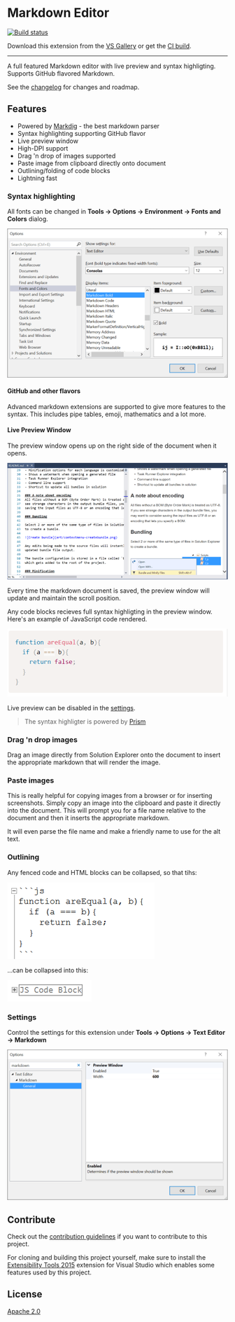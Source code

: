 # Markdown Editor

[![Build status](https://ci.appveyor.com/api/projects/status/m07cnunnni8w82o5?svg=true)](https://ci.appveyor.com/project/madskristensen/markdowneditor)

Download this extension from the [VS Gallery](https://visualstudiogallery.msdn.microsoft.com/eaab33c3-437b-4918-8354-872dfe5d1bfe)
or get the [CI build](http://vsixgallery.com/extension/9ca64947-e9ca-4543-bfb8-6cce9be19fd6/).

---------------------------------------

A full featured Markdown editor with live preview and syntax highligting. 
Supports GitHub flavored Markdown.

See the [changelog](CHANGELOG.md) for changes and roadmap.

## Features

- Powered by [Markdig](https://github.com/lunet-io/markdig) - the best markdown parser
- Syntax highlighting supporting GitHub flavor
- Live preview window
- High-DPI support
- Drag 'n drop of images supported
- Paste image from clipboard directly onto document
- Outlining/folding of code blocks
- Lightning fast

### Syntax highlighting
All fonts can be changed in **Tools -> Options -> Environment -> Fonts and Colors**
dialog.

![Font Options](art/font-options.png)

#### GitHub and other flavors
Advanced markdown extensions are supported to give more features to
the syntax. This includes pipe tables, emoji, mathematics and a lot
more.

#### Live Preview Window
The preview window opens up on the right side of the document when
it opens. 

![Preview window](art/preview-window.png)

Every time the markdown document is saved, the preview window will
update and maintain the scroll position.

Any code blocks recieves full syntax highligting in the preview
window. Here's an example of JavaScript code rendered.

![Code Colorizing](art/code-colorizing.png)

Live preview can be disabled in the [settings](#settings).

> The syntax highligter is powered by [Prism](http://prismjs.com/)

### Drag 'n drop images
Drag an image directly from Solution Explorer onto the document to
insert the appropriate markdown that will render the image.

### Paste images
This is really helpful for copying images from a browser or for
inserting screenshots. Simply copy an image into the clipboard and
paste it directly into the document. This will prompt you for a file
name relative to the document and then it inserts the appropriate
markdown.

It will even parse the file name and make a friendly name to use
for the alt text.

### Outlining
Any fenced code and HTML blocks can be collapsed, so that tihs:

![Outlining Expanded](art/outlining-expanded.png)

...can be collapsed into this:

![Outlining Collapsed](art/outlining-collapsed.png)

### Settings
Control the settings for this extension under
**Tools -> Options -> Text Editor -> Markdown**

![Options](art/options.png)

## Contribute
Check out the [contribution guidelines](.github/CONTRIBUTING.md)
if you want to contribute to this project.

For cloning and building this project yourself, make sure
to install the
[Extensibility Tools 2015](https://visualstudiogallery.msdn.microsoft.com/ab39a092-1343-46e2-b0f1-6a3f91155aa6)
extension for Visual Studio which enables some features
used by this project.

## License
[Apache 2.0](LICENSE)